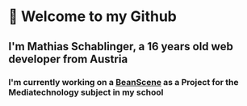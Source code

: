 # 👋 Welcome to my Github
## I'm Mathias Schablinger, a 16 years old web developer from Austria
### I'm currently working on a [BeanScene](https://github.com/MSchablinger/BeanScene) as a Project for the Mediatechnology subject in my school
